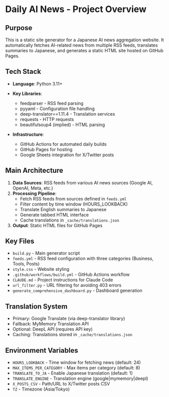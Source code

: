 # Daily AI News - Project Overview

## Purpose
This is a static site generator for a Japanese AI news aggregation website. It automatically fetches AI-related news from multiple RSS feeds, translates summaries to Japanese, and generates a static HTML site hosted on GitHub Pages.

## Tech Stack
- **Language**: Python 3.11+
- **Key Libraries**:
  - feedparser - RSS feed parsing
  - pyyaml - Configuration file handling
  - deep-translator==1.11.4 - Translation services
  - requests - HTTP requests
  - beautifulsoup4 (implied) - HTML parsing

- **Infrastructure**:
  - GitHub Actions for automated daily builds
  - GitHub Pages for hosting
  - Google Sheets integration for X/Twitter posts

## Main Architecture
1. **Data Sources**: RSS feeds from various AI news sources (Google AI, OpenAI, Meta, etc.)
2. **Processing Pipeline**:
   - Fetch RSS feeds from sources defined in `feeds.yml`
   - Filter content by time window (HOURS_LOOKBACK)
   - Translate English summaries to Japanese
   - Generate tabbed HTML interface
   - Cache translations in `_cache/translations.json`
3. **Output**: Static HTML files for GitHub Pages

## Key Files
- `build.py` - Main generator script
- `feeds.yml` - RSS feed configuration with three categories (Business, Tools, Posts)
- `style.css` - Website styling
- `.github/workflows/build.yml` - GitHub Actions workflow
- `CLAUDE.md` - Project instructions for Claude Code
- `url_filter.py` - URL filtering for avoiding 403 errors
- `generate_comprehensive_dashboard.py` - Dashboard generation

## Translation System
- Primary: Google Translate (via deep-translator library)
- Fallback: MyMemory Translation API
- Optional: DeepL API (requires API key)
- Caching: Translations stored in `_cache/translations.json`

## Environment Variables
- `HOURS_LOOKBACK` - Time window for fetching news (default: 24)
- `MAX_ITEMS_PER_CATEGORY` - Max items per category (default: 8)
- `TRANSLATE_TO_JA` - Enable Japanese translation (default: 1)
- `TRANSLATE_ENGINE` - Translation engine (google|mymemory|deepl)
- `X_POSTS_CSV` - Path/URL to X/Twitter posts CSV
- `TZ` - Timezone (Asia/Tokyo)